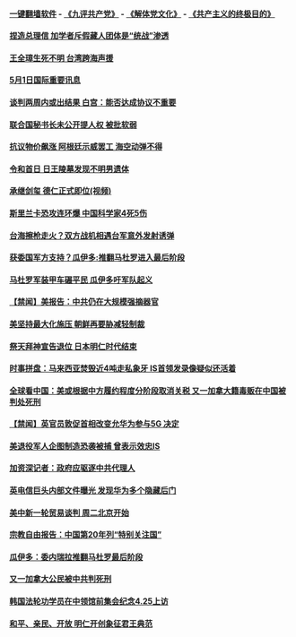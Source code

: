 #### [一键翻墙软件](https://github.com/gfw-breaker/nogfw/blob/master/README.md?t=05011537) -  [《九评共产党》](https://github.com/gfw-breaker/9ping.md?t=05011537) - [《解体党文化》](https://github.com/gfw-breaker/jtdwh.md?t=05011537) - [《共产主义的终极目的》](https://github.com/gfw-breaker/gczydzjmd.md?t=05011537)

#### [捏造总理信 加学者斥假藏人团体是“统战”渗透](../pages/prog202/a102568804.md?t=05011537) 


#### [王全璋生死不明 台湾跨海声援](../pages/prog202/a102568725.md?t=05011537) 

#### [5月1日国际重要讯息](../pages/prog202/a102568673.md?t=05011537) 

#### [谈判两周内或出结果 白宫：能否达成协议不重要](../pages/prog202/a102568653.md?t=05011537) 

#### [联合国秘书长未公开提人权 被批软弱](../pages/prog202/a102568614.md?t=05011537) 

#### [抗议物价飙涨 阿根廷示威罢工 海空动弹不得](../pages/prog202/a102568619.md?t=05011537) 

#### [令和首日 日王陵墓发现不明男遗体](../pages/prog202/a102568607.md?t=05011537) 

#### [承继剑玺 德仁正式即位(视频)](../pages/prog202/a102568560.md?t=05011537) 

#### [斯里兰卡恐攻连环爆 中国科学家4死5伤](../pages/prog202/a102568528.md?t=05011537) 


#### [台海擦枪走火？双方战机相遇台军意外发射诱弹](../pages/prog202/a102568386.md?t=05011537) 

#### [获委国军方支持？瓜伊多:推翻马杜罗进入最后阶段](../pages/prog202/a102568313.md?t=05011537) 

#### [马杜罗军装甲车碾平民 瓜伊多吁军队起义](../pages/prog202/a102568358.md?t=05011537) 

#### [【禁闻】美报告：中共仍在大规模强摘器官](../pages/prog202/a102568311.md?t=05011537) 

#### [美坚持最大化施压 朝鲜再要胁减轻制裁](../pages/prog202/a102568303.md?t=05011537) 

#### [祭天拜神宣告退位 日本明仁时代结束](../pages/prog202/a102568283.md?t=05011537) 

#### [时事拼盘：马来西亚焚毁近4吨走私象牙 IS首领发录像疑似还活着](../pages/prog202/a102568276.md?t=05011537) 

#### [全球看中国：美或根据中方履约程度分阶段取消关税 又一加拿大籍毒贩在中国被判处死刑](../pages/prog202/a102568248.md?t=05011537) 

#### [【禁闻】英官员敦促首相改变允华为参与5G 决定](../pages/prog202/a102568186.md?t=05011537) 

#### [美退役军人企图制造恐袭被捕 曾表示效忠IS](../pages/prog202/a102568183.md?t=05011537) 

#### [加资深记者：政府应驱逐中共代理人](../pages/prog202/a102568176.md?t=05011537) 


#### [英电信巨头内部文件曝光 发现华为多个隐藏后门](../pages/prog202/a102568090.md?t=05011537) 

#### [美中新一轮贸易谈判 周二北京开始](../pages/prog202/a102568088.md?t=05011537) 

#### [宗教自由报告：中国第20年列“特别关注国”](../pages/prog202/a102568091.md?t=05011537) 

#### [瓜伊多：委内瑞拉推翻马杜罗最后阶段](../pages/prog202/a102568099.md?t=05011537) 

#### [又一加拿大公民被中共判死刑](../pages/prog202/a102568097.md?t=05011537) 

#### [韩国法轮功学员在中领馆前集会纪念4.25上访](../pages/prog202/a102568066.md?t=05011537) 

#### [和平、亲民、开放 明仁开创象征君王典范](../pages/prog202/a102567952.md?t=05011537) 

